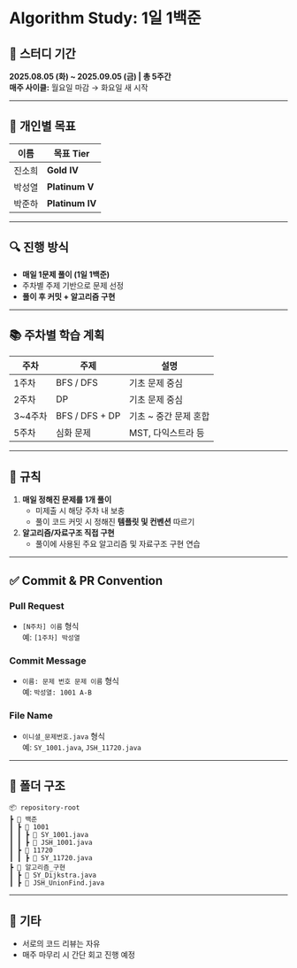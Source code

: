 # Algorithm Study: 1일 1백준

## 📅 스터디 기간

**2025.08.05 (화) ~ 2025.09.05 (금) | 총 5주간**  
**매주 사이클:** 월요일 마감 → 화요일 새 시작

---

## 🎯 개인별 목표

| 이름  | 목표 Tier         |
|-----|-----------------|
| 진소희 | **Gold IV**     |
| 박성열 | **Platinum V**  |
| 박준하 | **Platinum IV** |

---

## 🔍 진행 방식

- **매일 1문제 풀이 (1일 1백준)**
- 주차별 주제 기반으로 문제 선정
- **풀이 후 커밋 + 알고리즘 구현**

---

## 📚 주차별 학습 계획

| 주차 | 주제 | 설명 |
|------|------|------|
| 1주차 | BFS / DFS | 기초 문제 중심 |
| 2주차 | DP | 기초 문제 중심 |
| 3~4주차 | BFS / DFS + DP | 기초 ~ 중간 문제 혼합 |
| 5주차 | 심화 문제 | MST, 다익스트라 등 |

---

## 📌 규칙

1. **매일 정해진 문제를 1개 풀이**
   - 미제출 시 해당 주차 내 보충
   - 풀이 코드 커밋 시 정해진 **템플릿 및 컨벤션** 따르기
2. **알고리즘/자료구조 직접 구현**
   - 풀이에 사용된 주요 알고리즘 및 자료구조 구현 연습

---

## ✅ Commit & PR Convention

### Pull Request
- `[N주차] 이름` 형식  
  예: `[1주차] 박성열`

### Commit Message
- `이름: 문제 번호 문제 이름` 형식  
  예: `박성열: 1001 A-B`

### File Name
- `이니셜_문제번호.java` 형식  
  예: `SY_1001.java`, `JSH_11720.java`

---

## 📂 폴더 구조

```
📦 repository-root
┣ 📂 백준
┃ ┣ 📂 1001
┃ ┃ ┣ 📄 SY_1001.java
┃ ┃ ┣ 📄 JSH_1001.java
┃ ┣ 📂 11720
┃ ┃ ┣ 📄 SY_11720.java
┣ 📂 알고리즘_구현
┃ ┣ 📄 SY_Dijkstra.java
┃ ┣ 📄 JSH_UnionFind.java
```

---

## 🙌 기타

- 서로의 코드 리뷰는 자유
- 매주 마무리 시 간단 회고 진행 예정